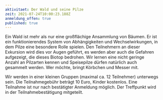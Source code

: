 ```yaml
---
aktivitaet: Der Wald und seine Pilze
zeit: 2021-07-24T10:00:23.188Z
anmeldung_offen: true
published: true
---
```

Ein Wald ist mehr als nur eine großflächige Ansammlung von Bäumen. Er ist ein funktionierendes System von Abhängigkeiten und Wechselwirkungen, in dem Pilze eine besondere Rolle spielen. Den Teilnehmern an dieser Exkursion wird dies vor Augen geführt, es werden aber auch die Gefahren aufgezeigt, die dieses Biotop bedrohen. Wir lernen eine nicht geringe Anzahl an Pilzarten kennen und Speisepilze dürfen natürlich auch gesammelt werden. Wer möchte, bringt Körbchen und Messer mit.

Wir werden in einer kleinen Gruppen (maximal ca. 12 Teilnehmer) unterwegs sein. Die Teilnahmegebühr beträgt 10 Euro, Kinder kostenlos. Eine Teilnahme ist nur nach bestätigter Anmeldung möglich. Der Treffpunkt wird in der Teilnahmebestätigung mitgeteilt. 
